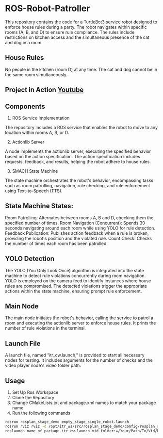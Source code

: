 # ROS-Robot-Patroller

This repository contains the code for a TurtleBot3 service robot designed to enforce house rules during a party. The robot navigates within specific rooms (A, B, and D) to ensure rule compliance. The rules include restrictions on kitchen access and the simultaneous presence of the cat and dog in a room.

## House Rules

  No people in the kitchen (room D) at any time.
  The cat and dog cannot be in the same room simultaneously.

## Project in Action [Youtube](https://youtu.be/glx2Qib2CeE)

## Components
1. ROS Service Implementation

The repository includes a ROS service that enables the robot to move to any location within rooms A, B, or D.

2. Actionlib Server

A node implements the actionlib server, executing the specified behavior based on the action specification. The action specification includes requests, feedback, and results, helping the robot adhere to house rules.

3. SMACH State Machine

The state machine orchestrates the robot's behavior, encompassing tasks such as room patrolling, navigation, rule checking, and rule enforcement using Text-to-Speech (TTS).

## State Machine States:
  Room Patrolling: Alternates between rooms A, B and D, checking them the specified number of times.
  Room Navigation (Concurrent): Spends 30 seconds navigating around each room while using YOLO for rule detection.
  Feedback Publication: Publishes action feedback when a rule is broken, providing the robot's position and the violated rule.
  Count Check: Checks the number of times each room has been patrolled.

## YOLO Detection

The YOLO (You Only Look Once) algorithm is integrated into the state machine to detect rule violations concurrently during room navigation. YOLO is employed on the camera feed to identify instances where house rules are compromised. The detected violations trigger the appropriate actions within the state machine, ensuring prompt rule enforcement.

## Main Node

The main node initiates the robot's behavior, calling the service to patrol a room and executing the actionlib server to enforce house rules. It prints the number of rule violations in the terminal.

## Launch File
A launch file, named "itr_cw.launch," is provided to start all necessary nodes for testing. It includes arguments for the number of checks and the video player node's video folder path.

## Usage
1. Set Up Ros Workspace
2. Clone the Repository
3. Change CMakeLists.txt and package.xml names to match your package name
4. Run the following commands

```bash
rosrun rosplan_stage_demo empty_stage_single_robot.launch
rosrun rviz rviz -d /opt/itr_ws/src/rosplan_stage_demo/config/rosplan_stage_demo.rviz
roslaunch name_of_package itr_cw.launch vid_folder:=/Your/Path/To/Vid/Folder
```
